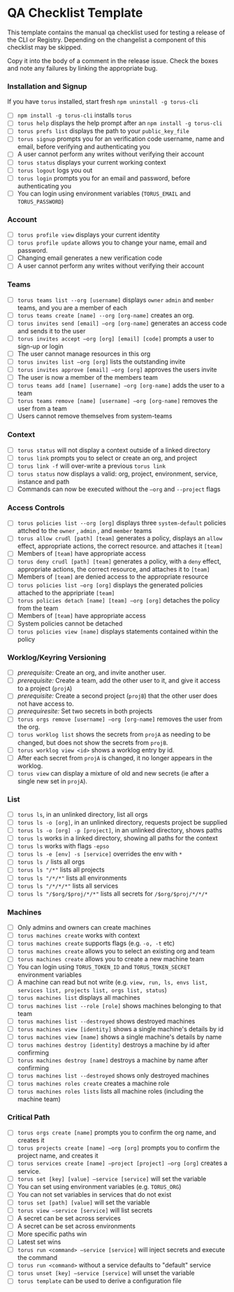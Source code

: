 # QA Checklist Template

This template contains the manual qa checklist used for testing a release of
the CLI or Registry. Depending on the changelist a component of this checklist
may be skipped.

Copy it into the body of a comment in the release issue. Check the boxes and
note any failures by linking the appropriate bug.

### Installation and Signup

If you have `torus` installed, start fresh `npm uninstall -g torus-cli`

- [ ]   `npm install -g torus-cli` installs `torus`
- [ ]   `torus help` displays the help prompt after an `npm install -g torus-cli`
- [ ]   `torus prefs list` displays the path to your `public_key_file`
- [ ]   `torus signup` prompts you for an verification code username, name and email, before verifying and authenticating you
- [ ]  A user cannot perform any writes without verifying their account
- [ ]   `torus status` displays your current working context
- [ ]   `torus logout` logs you out
- [ ]   `torus login` prompts you for an email and password, before authenticating you
- [ ]  You can login using environment variables (`TORUS_EMAIL` and `TORUS_PASSWORD`)

### Account

- [ ]   `torus profile view` displays your current identity
- [ ]   `torus profile update` allows you to change your name, email and password.
- [ ]   Changing email generates a new verification code
- [ ]   A user cannot perform any writes without verifying their account

### Teams

- [ ]   `torus teams list --org [username]` displays `owner` `admin` and `member` teams, and you are a member of each
- [ ]   `torus teams create [name] --org [org-name]` creates an org.
- [ ]   `torus invites send [email] —org [org-name]` generates an access code and sends it to the user
- [ ]   `torus invites accept —org [org] [email] [code]` prompts a user to sign-up or login
- [ ]  The user cannot manage resources in this org
- [ ]   `torus invites list —org [org]` lists the outstanding invite
- [ ]   `torus invites approve [email] —org [org]` approves the users invite
- [ ]  The user is now a member of the members team
- [ ]   `torus teams add [name] [username] —org [org-name]` adds the user to a team
- [ ]   `torus teams remove [name] [username] —org [org-name]` removes the user from a team
- [ ]  Users cannot remove themselves from system-teams

### Context

- [ ]   `torus status` will not display a context outside of a linked directory
- [ ]   `torus link` prompts you to select or create an org, and project
- [ ]   `torus link -f` will over-write a previous `torus link`
- [ ]   `torus status` now displays a valid: org, project, environment, service, instance and path
- [ ]  Commands can now be executed without the `—org` and `--project` flags

### Access Controls

- [ ]   `torus policies list --org [org]` displays three `system-default` policies attched to the `owner` , `admin` , and `member` teams
- [ ]   `torus allow crudl [path] [team]` generates a policy, displays an `allow` effect, appropriate actions, the correct resource. and attaches it `[team]`
- [ ]  Members of `[team]` have appropriate access
- [ ]   `torus deny crudl [path] [team]` generates a policy, with a `deny` effect, appropriate actions, the correct resource, and attaches it to `[team]`
- [ ]  Members of `[team]` are denied access to the appropriate resource
- [ ]   `torus policies list —org [org]` displays the generated policies attached to the appripriate `[team]`
- [ ]   `torus policies detach [name] [team] —org [org]` detaches the policy from the team
- [ ]  Members of `[team]` have appropriate access
- [ ]  System policies cannot be detached
- [ ]  `torus policies view [name]` displays statements contained within the policy

### Worklog/Keyring Versioning

- [ ] *prerequisite:* Create an org, and invite another user.
- [ ] *prerequisite:* Create a team, add the other user to it, and give it
      access to a project (`projA`)
- [ ] *prerequisite:* Create a second project (`projB`) that the other user
      does not have access to.
- [ ] *prerequiresite:* Set two secrets in both projects
- [ ] `torus orgs remove [username] —org [org-name]` removes the user from the
      org.
- [ ] `torus worklog list` shows the secrets from `projA` as needing to be
      changed, but does not show the secrets from `projB`.
- [ ] `torus worklog view <id>` shows a worklog entry by id.
- [ ] After each secret from `projA` is changed, it no longer appears in the
      worklog.
- [ ] `torus view` can display a mixture of old and new secrets (ie after a
      single new set in `projA`).

### List

- [ ]   `torus ls`, in an unlinked directory, list all orgs
- [ ]   `torus ls -o [org]`, in an unlinked directory, requests project be supplied
- [ ]   `torus ls -o [org] -p [project]`, in an unlinked directory, shows paths
- [ ]   `torus ls` works in a linked directory, showing all paths for the context
- [ ]   `torus ls` works with flags `-epso`
- [ ]   `torus ls -e [env] -s [service]` overrides the env with `*`
- [ ]   `torus ls /` lists all orgs
- [ ]   `torus ls "/*"` lists all projects
- [ ]   `torus ls "/*/*"` lists all environments
- [ ]   `torus ls "/*/*/*"` lists all services
- [ ]   `torus ls "/$org/$proj/*/*"` lists all secrets for `/$org/$proj/*/*/*`

### Machines

- [ ] Only admins and owners can create machines
- [ ] `torus machines create` works with context
- [ ] `torus machines create` supports flags (e.g. `-o, -t` etc)
- [ ] `torus machines create` allows you to select an existing org and team
- [ ] `torus machines create` allows you to create a new machine team
- [ ] You can login using `TORUS_TOKEN_ID` and `TORUS_TOKEN_SECRET` environment variables
- [ ] A machine can read but not write (e.g. `view, run, ls, envs list, services list, projects list, orgs list, status`)
- [ ] `torus machines list` displays all machines
- [ ] `torus machines list --role [role]` shows machines belonging to that team
- [ ] `torus machines list --destroyed` shows destroyed machines
- [ ] `torus machines view [identity]` shows a single machine's details by id
- [ ] `torus machines view [name]` shows a single machine's details by name
- [ ] `torus machines destroy [identity]` destroys a machine by id after confirming
- [ ] `torus machines destroy [name]` destroys a machine by name after confirming
- [ ] `torus machines list --destroyed` shows only destroyed machines
- [ ] `torus machines roles create` creates a machine role
- [ ] `torus machines roles lists` lists all machine roles (including the machine team)

### Critical Path

- [ ]   `torus orgs create [name]` prompts you to confirm the org name, and creates it
- [ ]   `torus projects create [name] —org [org]` prompts you to confirm the project name, and creates it
- [ ]   `torus services create [name] —project [project] —org [org]` creates a service.
- [ ]   `torus set [key] [value] —service [service]` will set the variable
- [ ]  You can set using environment variables (e.g. `TORUS_ORG`)
- [ ]  You can not set variables in services that do not exist
- [ ]   `torus set [path] [value]` will set the variable
- [ ]   `torus view —service [service]` will list secrets
- [ ]  A secret can be set across services
- [ ]  A secret can be set across environments
- [ ]  More specific paths win
- [ ]  Latest set wins
- [ ]   `torus run <command> —service [service]` will inject secrets and execute the command
- [ ]   `torus run <command>` without a service defaults to "default" service
- [ ]   `torus unset [key] —service [service]` will unset the variable
- [ ] `torus template` can be used to derive a configuration file
